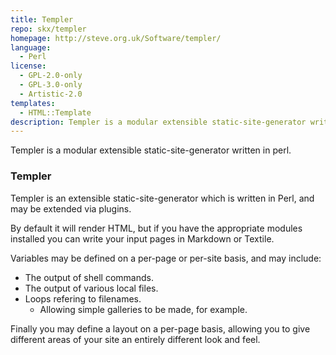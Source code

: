 ```yaml
---
title: Templer
repo: skx/templer
homepage: http://steve.org.uk/Software/templer/
language:
  - Perl
license:
  - GPL-2.0-only
  - GPL-3.0-only
  - Artistic-2.0
templates:
  - HTML::Template
description: Templer is a modular extensible static-site-generator written in perl.
---
```


Templer is a modular extensible static-site-generator written in perl.

### Templer

Templer is an extensible static-site-generator which is written in Perl,
and may be extended via plugins.

By default it will render HTML, but if you have the appropriate modules
installed you can write your input pages in Markdown or Textile.

Variables may be defined on a per-page or per-site basis, and may include:

* The output of shell commands.
* The output of various local files.
* Loops refering to filenames.
    * Allowing simple galleries to be made, for example.

Finally you may define a layout on a per-page basis, allowing you to give
different areas of your site an entirely different look and feel.

